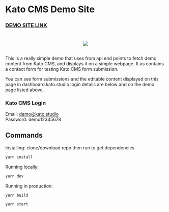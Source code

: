 # Kato CMS Demo Site

### [DEMO SITE LINK](https://kato-demo-site.netlify.app)

#
<p align="center">
    <img src="https://c.tenor.com/9ItR8nSuxE0AAAAC/thumbs-up-computer.gif"/>
</p>

##

This is a really simple demo that uses from api end points to fetch demo content from Kato CMS, and displays it on a simple webpage. It as contains a contact form for testing Kato CMS form submission.

You can see form submissions and the editable content displayed on this page in dashboard.kato.studio login details are below and on the demo page listed above.


### Kato CMS Login
Email:  demo@kato.studio\
Password:  demo12345678

## Commands

Installing:
clone/download repo then run to get dependencies
```bash
yarn install
```
Running locally:
```bash
yarn dev
```
Running in production:
```bash
yarn build
```
```bash
yarn start
```

